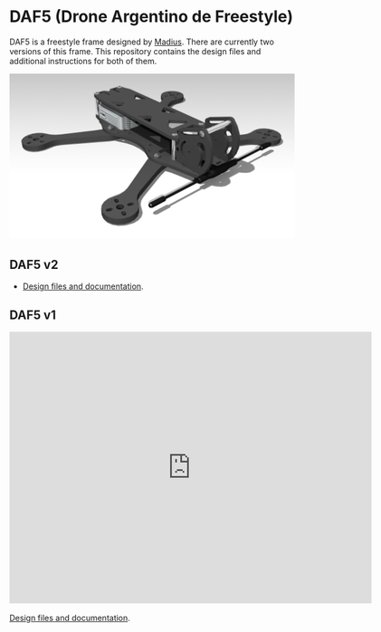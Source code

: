 DAF5 (Drone Argentino de Freestyle)
===================================

DAF5 is a freestyle frame designed by [Madius](https://www.youtube.com/@MadiusYT).
There are currently two versions of this frame. This repository contains the design files and additional instructions for both of them.

![DAF5 v2](v2/R001.png "DAF5 version 2")

DAF5 v2
-------

- [Design files and documentation](v1/README.md).


DAF5 v1
-------

<iframe
    width="640"
    height="480"
    src="https://www.youtube.com/watch?v=zphxMQCKENU"
    frameborder="0"
    allow="autoplay; encrypted-media"
    allowfullscreen
>
</iframe>

[Design files and documentation](v2/README.md).